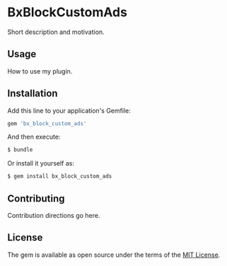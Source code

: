 # BxBlockCustomAds
Short description and motivation.

## Usage
How to use my plugin.

## Installation
Add this line to your application's Gemfile:

```ruby
gem 'bx_block_custom_ads'
```

And then execute:
```bash
$ bundle
```

Or install it yourself as:
```bash
$ gem install bx_block_custom_ads
```

## Contributing
Contribution directions go here.

## License
The gem is available as open source under the terms of the [MIT License](https://opensource.org/licenses/MIT).
